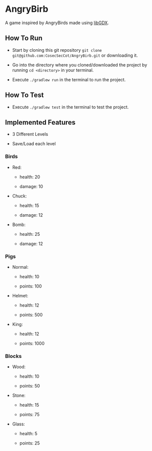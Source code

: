 # AngryBirb

A game inspired by AngryBirds made using [libGDX](https://libgdx.com/).

## How To Run

- Start by cloning this git repository `git clone git@github.com:CosecSecCot/AngryBirb.git` or downloading it.

- Go into the directory where you cloned/downloaded the project by running `cd <directory>` in your terminal.

- Execute `./gradlew run` in the terminal to run the project.

## How To Test

- Execute `./gradlew test` in the terminal to test the project.

## Implemented Features

- 3 Different Levels

- Save/Load each level

### Birds

- Red:

  - health: 20

  - damage: 10

- Chuck:

  - health: 15

  - damage: 12

- Bomb:

  - health: 25

  - damage: 12

### Pigs

- Normal:

  - health: 10

  - points: 100

- Helmet:

  - health: 12

  - points: 500

- King:

  - health: 12

  - points: 1000

### Blocks

- Wood:

    - health: 10

    - points: 50

- Stone:

    - health: 15

    - points: 75

- Glass:

    - health: 5

    - points: 25
